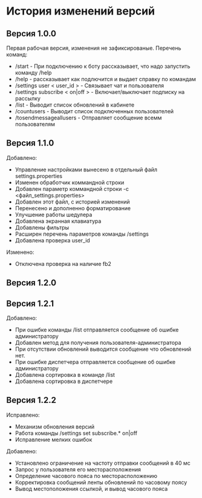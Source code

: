 # История изменений версий #

## Версия 1.0.0 ##

Первая рабочая версия, изменения не зафиксированые.
Перечень команд:

 * /start - При подключению к боту рассказывает, что надо запустить команду /help
 * /help - рассказывает как подлючится и выдает справку по командам
 * /settings user < user_id > - Связывает чат и пользователя
 * /settings subscribe < on|off > - Включает/выключает подписку на рассылку
 * /list - Выводит список обновлений в кабинете
 * /countusers - Выводит список подключенных пользователей
 * /tosendmessageallusers - Отправляет сообщение всемм пользователям

## Версия 1.1.0 ##

Добавлено:

 * Управление настройками вынесено в отдельный файл settings.properties
 * Изменен обработчик коммандной строки
 * Добавлен параметр коммандной строки -с <файл_settings.properties>
 * Добавлен этот файл, с историей изменений
 * Перенесено и дополненно форматирование
 * Улучшение работы шедулера
 * Добавлена экранная клавиатура 
 * Добавлены фильтры
 * Расширен перечень параметров команды /settings 
 * Добавлена проверка user_id

Изменено:

 * Отключена проверка на наличие fb2

## Версия 1.2.0 ##


## Версия 1.2.1 ##

Добавлено:

 * При ошибке команды /list отправляется сообщение об ошибке администратору
 * Добавлен метод для получения пользователя-администратора
 * При отсутствии обновлений выводится сообщение что обновлений нет.
 * При ошибке диспетчера отправляется сообщение об ошибке администратору
 * Добавлена сортировка в команде /list
 * Добавлена сортировка в диспетчере

## Версия 1.2.2 ##
 
Исправлено:

 * Механизм обновления версий
 * Работа команды /settings set subscribe.* on|off
 * Исправление мелких ошибок

Добавлено:

 * Установлено ограничение на частоту отправки сообщений в 40 мс
 * Запрос у пользователя его месторасположения
 * Определение часового пояса по месторасположению
 * Корректировка сообщений ленты обновлений по часовому поясу
 * Вывод местоположения ссылкой, и вывод часового пояса

 

